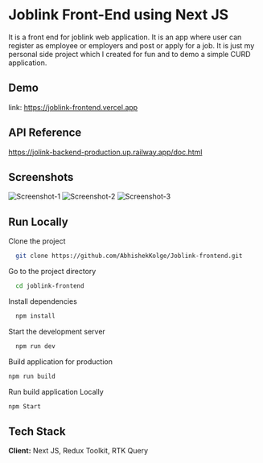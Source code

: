 # Joblink Front-End using Next JS

It is a front end for joblink web application. It is an app where user can register as employee or employers and post or apply for a job. It is just my personal side project which I created for fun and to demo a simple CURD application.

## Demo

link: https://joblink-frontend.vercel.app

## API Reference

https://jolink-backend-production.up.railway.app/doc.html

## Screenshots

![Screenshot-1](https://user-images.githubusercontent.com/83946567/215354772-b22c6d3e-7338-4aba-8518-08449ed58cb0.png)
![Screenshot-2](https://user-images.githubusercontent.com/83946567/215354782-8519776a-f266-4745-97ba-f970bb47b44c.png)
![Screenshot-3](https://user-images.githubusercontent.com/83946567/215354787-845669e1-9c93-4cf4-9ddb-1b9fec194751.png)

## Run Locally

Clone the project

```bash
  git clone https://github.com/AbhishekKolge/Joblink-frontend.git
```

Go to the project directory

```bash
  cd joblink-frontend
```

Install dependencies

```bash
  npm install
```

Start the development server

```bash
  npm run dev
```

Build application for production

```bash
npm run build
```

Run build application Locally

```bash
npm Start
```

## Tech Stack

**Client:** Next JS, Redux Toolkit, RTK Query
